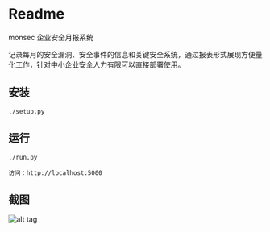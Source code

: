 Readme
=========

monsec 企业安全月报系统

记录每月的安全漏洞、安全事件的信息和关键安全系统，通过报表形式展现方便量化工作，针对中小企业安全人力有限可以直接部署使用。

安装
---------

    ./setup.py

运行
---------

    ./run.py

    访问：http://localhost:5000

截图
---------
![alt tag](https://raw.githubusercontent.com/anjkz/monsec/master/img.png)
